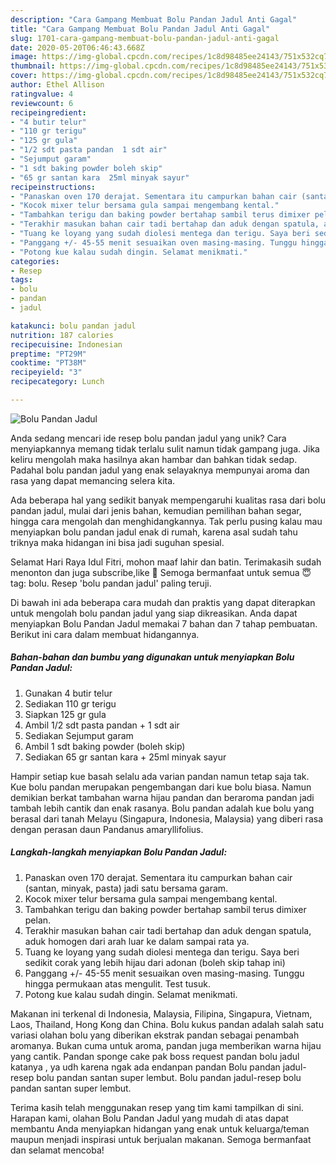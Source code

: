 ```yaml
---
description: "Cara Gampang Membuat Bolu Pandan Jadul Anti Gagal"
title: "Cara Gampang Membuat Bolu Pandan Jadul Anti Gagal"
slug: 1701-cara-gampang-membuat-bolu-pandan-jadul-anti-gagal
date: 2020-05-20T06:46:43.668Z
image: https://img-global.cpcdn.com/recipes/1c8d98485ee24143/751x532cq70/bolu-pandan-jadul-foto-resep-utama.jpg
thumbnail: https://img-global.cpcdn.com/recipes/1c8d98485ee24143/751x532cq70/bolu-pandan-jadul-foto-resep-utama.jpg
cover: https://img-global.cpcdn.com/recipes/1c8d98485ee24143/751x532cq70/bolu-pandan-jadul-foto-resep-utama.jpg
author: Ethel Allison
ratingvalue: 4
reviewcount: 6
recipeingredient:
- "4 butir telur"
- "110 gr terigu"
- "125 gr gula"
- "1/2 sdt pasta pandan  1 sdt air"
- "Sejumput garam"
- "1 sdt baking powder boleh skip"
- "65 gr santan kara  25ml minyak sayur"
recipeinstructions:
- "Panaskan oven 170 derajat. Sementara itu campurkan bahan cair (santan, minyak, pasta) jadi satu bersama garam."
- "Kocok mixer telur bersama gula sampai mengembang kental."
- "Tambahkan terigu dan baking powder bertahap sambil terus dimixer pelan."
- "Terakhir masukan bahan cair tadi bertahap dan aduk dengan spatula, aduk homogen dari arah luar ke dalam sampai rata ya."
- "Tuang ke loyang yang sudah diolesi mentega dan terigu. Saya beri sedikit corak yang lebih hijau dari adonan (boleh skip tahap ini)"
- "Panggang +/- 45-55 menit sesuaikan oven masing-masing. Tunggu hingga permukaan atas mengulit. Test tusuk."
- "Potong kue kalau sudah dingin. Selamat menikmati."
categories:
- Resep
tags:
- bolu
- pandan
- jadul

katakunci: bolu pandan jadul 
nutrition: 187 calories
recipecuisine: Indonesian
preptime: "PT29M"
cooktime: "PT38M"
recipeyield: "3"
recipecategory: Lunch

---
```



![Bolu Pandan Jadul](https://img-global.cpcdn.com/recipes/1c8d98485ee24143/751x532cq70/bolu-pandan-jadul-foto-resep-utama.jpg)

Anda sedang mencari ide resep bolu pandan jadul yang unik? Cara menyiapkannya memang tidak terlalu sulit namun tidak gampang juga. Jika keliru mengolah maka hasilnya akan hambar dan bahkan tidak sedap. Padahal bolu pandan jadul yang enak selayaknya mempunyai aroma dan rasa yang dapat memancing selera kita.

Ada beberapa hal yang sedikit banyak mempengaruhi kualitas rasa dari bolu pandan jadul, mulai dari jenis bahan, kemudian pemilihan bahan segar, hingga cara mengolah dan menghidangkannya. Tak perlu pusing kalau mau menyiapkan bolu pandan jadul enak di rumah, karena asal sudah tahu triknya maka hidangan ini bisa jadi suguhan spesial.

Selamat Hari Raya Idul Fitri, mohon maaf lahir dan batin. Terimakasih sudah menonton dan juga subscribe,like 🙏 Semoga bermanfaat untuk semua 😇 tag: bolu. Resep &#39;bolu pandan jadul&#39; paling teruji.


Di bawah ini ada beberapa cara mudah dan praktis yang dapat diterapkan untuk mengolah bolu pandan jadul yang siap dikreasikan. Anda dapat menyiapkan Bolu Pandan Jadul memakai 7 bahan dan 7 tahap pembuatan. Berikut ini cara dalam membuat hidangannya.

<!--inarticleads1-->

##### Bahan-bahan dan bumbu yang digunakan untuk menyiapkan Bolu Pandan Jadul:

1. Gunakan 4 butir telur
1. Sediakan 110 gr terigu
1. Siapkan 125 gr gula
1. Ambil 1/2 sdt pasta pandan + 1 sdt air
1. Sediakan Sejumput garam
1. Ambil 1 sdt baking powder (boleh skip)
1. Sediakan 65 gr santan kara + 25ml minyak sayur


Hampir setiap kue basah selalu ada varian pandan namun tetap saja tak. Kue bolu pandan merupakan pengembangan dari kue bolu biasa. Namun demikian berkat tambahan warna hijau pandan dan beraroma pandan jadi tambah lebih cantik dan enak rasanya. Bolu pandan adalah kue bolu yang berasal dari tanah Melayu (Singapura, Indonesia, Malaysia) yang diberi rasa dengan perasan daun Pandanus amaryllifolius. 

<!--inarticleads2-->

##### Langkah-langkah menyiapkan Bolu Pandan Jadul:

1. Panaskan oven 170 derajat. Sementara itu campurkan bahan cair (santan, minyak, pasta) jadi satu bersama garam.
1. Kocok mixer telur bersama gula sampai mengembang kental.
1. Tambahkan terigu dan baking powder bertahap sambil terus dimixer pelan.
1. Terakhir masukan bahan cair tadi bertahap dan aduk dengan spatula, aduk homogen dari arah luar ke dalam sampai rata ya.
1. Tuang ke loyang yang sudah diolesi mentega dan terigu. Saya beri sedikit corak yang lebih hijau dari adonan (boleh skip tahap ini)
1. Panggang +/- 45-55 menit sesuaikan oven masing-masing. Tunggu hingga permukaan atas mengulit. Test tusuk.
1. Potong kue kalau sudah dingin. Selamat menikmati.


Makanan ini terkenal di Indonesia, Malaysia, Filipina, Singapura, Vietnam, Laos, Thailand, Hong Kong dan China. Bolu kukus pandan adalah salah satu variasi olahan bolu yang diberikan ekstrak pandan sebagai penambah aromanya. Bukan cuma untuk aroma, pandan juga memberikan warna hijau yang cantik. Pandan sponge cake pak boss request pandan bolu jadul katanya , ya udh karena ngak ada endanpan pandan Bolu pandan jadul-resep bolu pandan santan super lembut. Bolu pandan jadul-resep bolu pandan santan super lembut. 

Terima kasih telah menggunakan resep yang tim kami tampilkan di sini. Harapan kami, olahan Bolu Pandan Jadul yang mudah di atas dapat membantu Anda menyiapkan hidangan yang enak untuk keluarga/teman maupun menjadi inspirasi untuk berjualan makanan. Semoga bermanfaat dan selamat mencoba!
